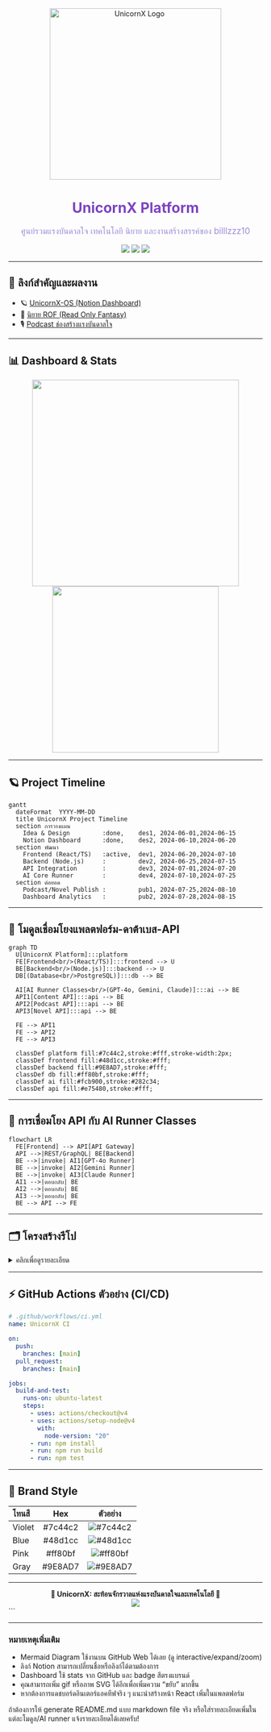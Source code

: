 <div align="center">
  <img src="https://raw.githubusercontent.com/billlzzz10/UnicornX/main/docs/assets/logo/UnicornX-logo-title-dark.png" width="340" alt="UnicornX Logo"/>
  <br>
  <h1 style="color:#7c44c2;">UnicornX Platform</h1>
  <p style="color:#9E8AD7;font-size:1.2em;">
    ศูนย์รวมแรงบันดาลใจ เทคโนโลยี นิยาย และงานสร้างสรรค์ของ billlzzz10
  </p>
  <img src="https://img.shields.io/github/languages/top/billlzzz10/UnicornX?style=for-the-badge&color=7c44c2">
  <img src="https://img.shields.io/github/stars/billlzzz10/UnicornX?style=for-the-badge&color=ff80bf">
  <img src="https://img.shields.io/github/last-commit/billlzzz10/UnicornX?style=for-the-badge&color=48d1cc">
</div>

---

## 🚀 ลิงก์สำคัญและผลงาน

- 🪐 [UnicornX-OS (Notion Dashboard)](https://www.notion.so/UnicornX-OS-2205e81a91ff8015a7a9db9a312771e9)
- 📖 [นิยาย ROF (Read Only Fantasy)](https://www.notion.so/ROF-Story-00c7ea4e34e645cf8f4c9b719c5e9e3e)
- 🎙️ [Podcast ช่องสร้างแรงบันดาลใจ](https://www.notion.so/UnicornX-OS-2205e81a91ff8015a7a9db9a312771e9)

---

## 📊 Dashboard & Stats

<p align="center">
  <img src="https://github-readme-stats.vercel.app/api?username=billlzzz10&show_icons=true&theme=radical&hide=prs&icon_color=ff80bf&title_color=7c44c2&text_color=9E8AD7&bg_color=282c34" width="410">
  <img src="https://github-readme-stats.vercel.app/api/top-langs/?username=billlzzz10&layout=compact&theme=radical&title_color=7c44c2&text_color=9E8AD7&bg_color=282c34" width="330">
</p>

---

## 🪐 Project Timeline

```mermaid
gantt
  dateFormat  YYYY-MM-DD
  title UnicornX Project Timeline
  section การวางแผน
    Idea & Design         :done,    des1, 2024-06-01,2024-06-15
    Notion Dashboard      :done,    des2, 2024-06-10,2024-06-20
  section พัฒนา
    Frontend (React/TS)   :active,  dev1, 2024-06-20,2024-07-10
    Backend (Node.js)     :         dev2, 2024-06-25,2024-07-15
    API Integration       :         dev3, 2024-07-01,2024-07-20
    AI Core Runner        :         dev4, 2024-07-10,2024-07-25
  section ต่อยอด
    Podcast/Novel Publish :         pub1, 2024-07-25,2024-08-10
    Dashboard Analytics   :         pub2, 2024-07-28,2024-08-15
```

---

## 🧩 โมดูลเชื่อมโยงแพลตฟอร์ม-ดาต้าเบส-API

```mermaid
graph TD
  U[UnicornX Platform]:::platform
  FE[Frontend<br/>(React/TS)]:::frontend --> U
  BE[Backend<br/>(Node.js)]:::backend --> U
  DB[(Database<br/>PostgreSQL)]:::db --> BE

  AI[AI Runner Classes<br/>(GPT-4o, Gemini, Claude)]:::ai --> BE
  API1[Content API]:::api --> BE
  API2[Podcast API]:::api --> BE
  API3[Novel API]:::api --> BE

  FE --> API1
  FE --> API2
  FE --> API3

  classDef platform fill:#7c44c2,stroke:#fff,stroke-width:2px;
  classDef frontend fill:#48d1cc,stroke:#fff;
  classDef backend fill:#9E8AD7,stroke:#fff;
  classDef db fill:#ff80bf,stroke:#fff;
  classDef ai fill:#fcb900,stroke:#282c34;
  classDef api fill:#e75480,stroke:#fff;
```

---

## 🔗 การเชื่อมโยง API กับ AI Runner Classes

```mermaid
flowchart LR
  FE[Frontend] --> API[API Gateway]
  API -->|REST/GraphQL| BE[Backend]
  BE -->|invoke| AI1[GPT-4o Runner]
  BE -->|invoke| AI2[Gemini Runner]
  BE -->|invoke| AI3[Claude Runner]
  AI1 -->|ตอบกลับ| BE
  AI2 -->|ตอบกลับ| BE
  AI3 -->|ตอบกลับ| BE
  BE --> API --> FE
```

---

## 🗂️ โครงสร้างรีโป

<details>
<summary>คลิกเพื่อดูรายละเอียด</summary>

```
UnicornX/
├── packages/         # โค้ดหลัก (frontend/backend)
├── docs/             # เอกสาร, โลโก้, อาร์ตเวิร์ก, นิยาย
├── scripts/          # dev tools, automation
├── .github/          # GitHub Actions, templates
├── docker-compose.yml
├── package.json
├── README.md
...
```
</details>

---

## ⚡ GitHub Actions ตัวอย่าง (CI/CD)

```yaml
# .github/workflows/ci.yml
name: UnicornX CI

on:
  push:
    branches: [main]
  pull_request:
    branches: [main]

jobs:
  build-and-test:
    runs-on: ubuntu-latest
    steps:
      - uses: actions/checkout@v4
      - uses: actions/setup-node@v4
        with:
          node-version: "20"
      - run: npm install
      - run: npm run build
      - run: npm test
```

---

## 🌈 Brand Style

| โทนสี      | Hex       | ตัวอย่าง           |
|:-----------|:---------:|:------------------:|
| Violet     | #7c44c2   | ![#7c44c2](https://via.placeholder.com/30/7c44c2/fff?text=+) |
| Blue       | #48d1cc   | ![#48d1cc](https://via.placeholder.com/30/48d1cc/fff?text=+) |
| Pink       | #ff80bf   | ![#ff80bf](https://via.placeholder.com/30/ff80bf/fff?text=+) |
| Gray       | #9E8AD7   | ![#9E8AD7](https://via.placeholder.com/30/9E8AD7/fff?text=+) |

---

<div align="center">
  <b>🌠 UnicornX: สะท้อนจักรวาลแห่งแรงบันดาลใจและเทคโนโลยี 🌠</b><br>
  <a href="https://www.notion.so/UnicornX-OS-2205e81a91ff8015a7a9db9a312771e9"><img src="https://img.shields.io/badge/Notion-UnicornX--OS-7c44c2?logo=notion&logoColor=fff&style=for-the-badge"></a>
</div>
```

---

### หมายเหตุเพิ่มเติม
- Mermaid Diagram ใช้งานบน GitHub Web ได้เลย (ดู interactive/expand/zoom)
- ลิงก์ Notion สามารถเปลี่ยนชื่อหรือลิงก์ได้ตามต้องการ
- Dashboard ใช้ stats จาก GitHub และ badge สีตรงแบรนด์
- คุณสามารถเพิ่ม gif หรือภาพ SVG ได้อีกเพื่อเพิ่มความ “ขยับ” มากขึ้น
- หากต้องการแดชบอร์ดอินเตอร์แอคทีฟจริง ๆ แนะนำสร้างหน้า React เพิ่มในแพลตฟอร์ม

ถ้าต้องการให้ generate README.md แบบ markdown file จริง หรือใส่รายละเอียดเพิ่มในแต่ละโมดูล/AI runner แจ้งรายละเอียดได้เลยครับ!